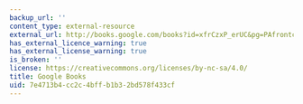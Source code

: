 ```yaml
---
backup_url: ''
content_type: external-resource
external_url: http://books.google.com/books?id=xfrCzxP_erUC&pg=PAfrontcover
has_external_licence_warning: true
has_external_license_warning: true
is_broken: ''
license: https://creativecommons.org/licenses/by-nc-sa/4.0/
title: Google Books
uid: 7e4713b4-cc2c-4bff-b1b3-2bd578f433cf
---
```

